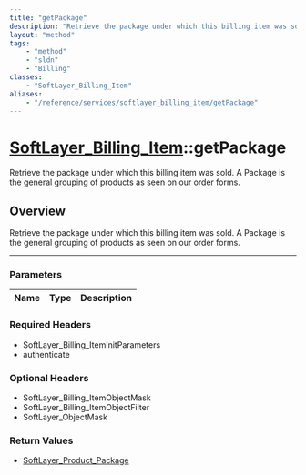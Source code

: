 ```yaml
---
title: "getPackage"
description: "Retrieve the package under which this billing item was sold. A Package is the general grouping of products as seen on ou... "
layout: "method"
tags:
    - "method"
    - "sldn"
    - "Billing"
classes:
    - "SoftLayer_Billing_Item"
aliases:
    - "/reference/services/softlayer_billing_item/getPackage"
---
```

# [SoftLayer_Billing_Item](/reference/services/SoftLayer_Billing_Item)::getPackage


Retrieve the package under which this billing item was sold. A Package is the general grouping of products as seen on our order forms.


## Overview 
Retrieve the package under which this billing item was sold. A Package is the general grouping of products as seen on our order forms.

-----

### Parameters 
|Name | Type | Description |
| --- | --- | --- |


### Required Headers
* SoftLayer_Billing_ItemInitParameters
* authenticate


### Optional Headers
* SoftLayer_Billing_ItemObjectMask
* SoftLayer_Billing_ItemObjectFilter
* SoftLayer_ObjectMask

### Return Values
* <a href='/reference/datatypes/SoftLayer_Product_Package'>SoftLayer_Product_Package </a>




